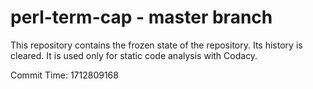 # perl-term-cap - master branch

This repository contains the frozen state of the repository.
Its history is cleared. It is used only for static code
analysis with Codacy.

Commit Time: 1712809168